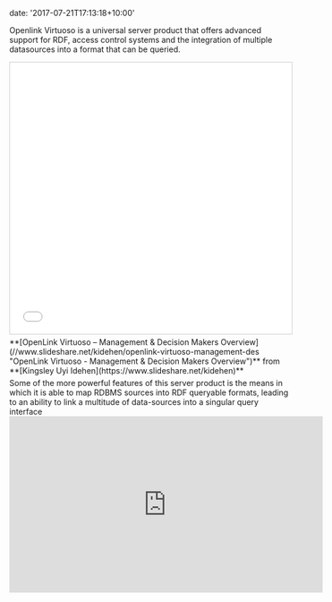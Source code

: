 

date: '2017-07-21T17:13:18+10:00'

Openlink Virtuoso is a universal server product that offers advanced support for RDF, access control systems and the integration of multiple datasources into a format that can be queried.

<iframe allowfullscreen="allowfullscreen" frameborder="0" height="485" loading="lazy" marginheight="0" marginwidth="0" scrolling="no" src="//www.slideshare.net/slideshow/embed_code/key/suMtskxfdYXgsk" style="border: 1px solid #CCC; border-width: 1px; margin-bottom: 5px; max-width: 100%;" width="595"> </iframe>

<div style="margin-bottom: 5px;"> **[OpenLink Virtuoso – Management &amp; Decision Makers Overview](//www.slideshare.net/kidehen/openlink-virtuoso-management-des "OpenLink Virtuoso - Management & Decision Makers Overview")**  from **[Kingsley Uyi Idehen](https://www.slideshare.net/kidehen)**</div>Some of the more powerful features of this server product is the means in which it is able to map RDBMS sources into RDF queryable formats, leading to an ability to link a multitude of data-sources into a singular query interface

<iframe allowfullscreen="allowfullscreen" frameborder="0" height="315" loading="lazy" src="https://www.youtube.com/embed/videoseries?list=PLCbmz0VSZ_vqsYV4B_oXulV3ncJbFj0Hb" width="560"></iframe>